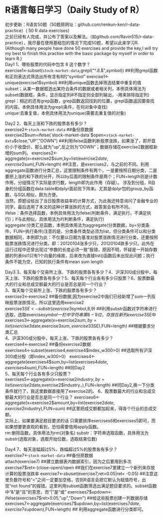 # R语言每日学习（Daily Study of R）
初步更新：R语言50题（50题原网址：github.com/renkun-ken/r-data-practice）( 50 R data exercises)  
之前已经有人完成，并公布了答案以及解法。（如github.com/Ravin515/r-data-practice），我尽量在使用基础包的情况下完成50题，希望以此来学习R.  
(Although many people have done 50 exercises and provide the key,I will try my best to finish this practise with the basic package by myself in order to learn R.)  
Day1 1、哪些股票的代码中包含 8 这个数字？   
exercise1<-subset(`stock-market-data`,grepl("^.*8.*$",symbol))  ##利用grepl函数和正则表达式筛选出所有含有8的“symbol”   
exercise1<-unique(exercise1$symbol)  ##利用unique函数去掉筛选结果中重复的值  
subset；从某一数据框选出某符合条件的数据或者相关列，本例具体用法为subset(数据框，条件，显示指定列#不指定则全部列输出，-用来排除指定列)  
grepl：相近的还有grep函数，grep函数返回找到的位置，grepl函数返回要查找的内容。本例具体用法为grepl(条件，在何对象中查找)  
unique:去重复值，本例具体用法为unique(需要去重复值的对象)  
  
Day2 2、每天上涨和下跌的股票各有多少？  
exercise2<-`stock-market-data`  ##备份原数据  
exercise2$sum=ifelse(`stock-market-data`$open<`stock-market-data`$close,"UP","DOWN")  ##利用ifelse函数判断股票涨跌，如果涨了，即开盘价小于收盘价，那么就为“up”,反之则为“DOWN”；数据存储在exercise2数据框新增的sum列。  
exercises2<-aggregate(x=exercise2$sum,by=list(exercise2$date,exercise2$sum),FUN=length)  ##注意，是exercises2，与之前的不同。利用aggregate函数进行分类汇总，这里限制条件有两个，一是要按照日期分类，二是要把上涨的和下跌的分开，所以by后面的限制条件是两个；FUN=length则是计数作用，分组情况下实际是求行数，length即为此作用（存疑）。
涉及到分组，R自身的分组函数在data.table和dplyr面前败下阵来。尤其是dplyr包的group_by函数，与SQL相似，颇为方便。  
当然，原题设给出了当日股票收益率的计算方式，为此我还特意询问了金融专业的同学，最后选用了本文的这种计算涨跌的方式，故答案会有所不同。  
ifelse：条件选择函数，本例具体用法为ifelse(判断条件，满足执行，不满足执行)；if与此相似，具体用法为if(判断条件，满足执行)   
aggregate:分类汇总函数，本例具体用法为aggregate(分类数据，by=分类条件，FUN=执行条件)注意的是，分类条件类型必须为list，但分类条件可以和分类数据相同，本例即为此：不仅要以日期为基准对股票涨跌情况进行分类，还要按照股票涨跌情况进行分类。即：20120104涨多少只，20120104跌多少只。此外在运行过程中还曾出现过“参数的长度必须一致”报错，原因不明，怀疑是一开始存数据的列表list1只有1个向量的缘故，后来改为直接list()函数后未出现此问题；执行条件不能为空，已知的执行条件有mean sum length
  
Day3 3、每天每个交易所上涨、下跌的股票各有多少？4、沪深300成分股中，每天上涨、下跌的股票各有多少？5、每天每个行业各有多少只股票？6、股票数最大的行业和总成交额最大的行业是否总是同一个行业？   
3、每天每个交易所上涨、下跌的股票各有多少？  
exercise3<-exercise2  ##备份数据,因为exercise2中我们已经新增了sum一列反映股票涨跌情况，所以这里选用exercise2  
exercise3$SE<-substr(exercise3$symbol,8,9)  ##利用substr函数对字符串进行选取，选取exercise$symbol一栏中字符串第8-9位，存放在新列exercise3$SE中  
exercises3<-aggregate(x=exercise2$sum,by=list(exercise3$date,exercise3$sum,exercise3$3SE),FUN=length)  ##根据要求分类汇总  
4、沪深300成分股中，每天上涨、下跌的股票各有多少？  
exercise4<-exercise2  ##备份exercise2数据  
exercises4<-subset(exercise4,exercise4$index_w300>0)  ##选取所有沪深300成分股（即index_w300>0）  
exercises4<-aggregate(exercises4$sum,by=list(exercises4$date,exercises4$sum),FUN=length)  ##同Day2  
5、每天每个行业各有多少只股票？  
exercises5<-aggregate(x=exercise2$industry,by=list(exercise2$date,exercise2$industry，),FUN=length)  ##同Day2,换一下分类条件就行了，我这里数据直接用了exercise2的。  
6、股票数最大的行业和总成交额最大的行业是否总是同一个行业？   
exercises6<-aggregate(x=exercise2$amount,by=list(exercise2$date,exercise2$industry),FUN=sum)  ##这里把成交额都加起来，得各个行业的总成交额。  
实际上，如果要满足题目要求的话 只需要排序exercises6和exercises5即可，而如果想要更直观的看到，恐怕需要借用apply函数。  
rm:删除函数，具体用法为rm(对象名)
substr：字符串选取函数，具体用法为substr(选取对象，选取开始位数，选取结束位数)    
  
Day4 7、每天涨幅超过5%、跌幅超过5%的股票各有多少？  
exercise7<-`stock-market-data`  ##备份原数据    
attach(exercise7)  ##建立数据表内数据索引，因为之后要用到多次  
exercise7$ret<-(close-open)/open  ##我们在exercise7里建立一个新列来存放计算的股票涨跌率  
exercise7<-sbuset(exercise7,ret>0.05|ret< -0.05)  ##注意这里负数符号和“<”之间一定要加空格，否则R语言会把它默认为赋值符号，出现“not found”的报错。这里利用subset函数筛选出满足题目要求的。subset函数中“&”是“且”的意思，而“|”是“或”  
exercises7$updown<-ifelse(exercises7$ret>0.05,"up","Down")  ##给这些股票创建一列数据存储  
exercises7<-aggregate(exercises7$updown,by=list(exercises7$date,exercise7s$updown),FUN=length)  ## 利用aggregate函数进行分类即可。
